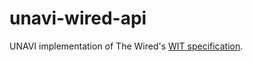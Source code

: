 # unavi-wired-api

UNAVI implementation of The Wired's [WIT specification](https://github.com/unavi-xyz/wired-protocol-wit).
